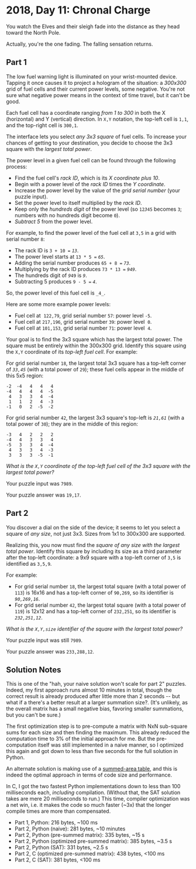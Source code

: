# 2018, Day 11: Chronal Charge

You watch the Elves and their sleigh fade into the distance as they head toward the North Pole.

Actually, you're the one fading. The falling sensation returns.

## Part 1

The low fuel warning light is illuminated on your wrist-mounted device. Tapping it once causes it to project a hologram of the situation: a _300x300_ grid of fuel cells and their current power levels, some negative. You're not sure what negative power means in the context of time travel, but it can't be good.

Each fuel cell has a coordinate ranging _from 1 to 300_ in both the X (horizontal) and Y (vertical) direction. In `X,Y` notation, the top-left cell is `1,1`, and the top-right cell is `300,1`.

The interface lets you select _any 3x3 square_ of fuel cells. To increase your chances of getting to your destination, you decide to choose the 3x3 square with the _largest total power_.

The power level in a given fuel cell can be found through the following process:

*   Find the fuel cell's _rack ID_, which is its _X coordinate plus 10_.
*   Begin with a power level of the _rack ID_ times the _Y coordinate_.
*   Increase the power level by the value of the _grid serial number_ (your puzzle input).
*   Set the power level to itself multiplied by the _rack ID_.
*   Keep only the _hundreds digit_ of the power level (so `12`_`3`_`45` becomes `3`; numbers with no hundreds digit become `0`).
*   _Subtract 5_ from the power level.

For example, to find the power level of the fuel cell at `3,5` in a grid with serial number `8`:

*   The rack ID is `3 + 10 =` _`13`_.
*   The power level starts at `13 * 5 =` _`65`_.
*   Adding the serial number produces `65 + 8 =` _`73`_.
*   Multiplying by the rack ID produces `73 * 13 =` _`949`_.
*   The hundreds digit of _`9`_`49` is _`9`_.
*   Subtracting 5 produces `9 - 5 =` _`4`_.

So, the power level of this fuel cell is `_4_`.

Here are some more example power levels:

*   Fuel cell at  `122,79`, grid serial number `57`: power level `-5`.
*   Fuel cell at `217,196`, grid serial number `39`: power level  `0`.
*   Fuel cell at `101,153`, grid serial number `71`: power level  `4`.

Your goal is to find the 3x3 square which has the largest total power. The square must be entirely within the 300x300 grid. Identify this square using the `X,Y` coordinate of its _top-left fuel cell_. For example:

For grid serial number `18`, the largest total 3x3 square has a top-left corner of _`33,45`_ (with a total power of `29`); these fuel cells appear in the middle of this 5x5 region:

    -2  -4   4   4   4
    -4   4   4   4  -5
     4   3   3   4  -4
     1   1   2   4  -3
    -1   0   2  -5  -2
    

For grid serial number `42`, the largest 3x3 square's top-left is _`21,61`_ (with a total power of `30`); they are in the middle of this region:

    -3   4   2   2   2
    -4   4   3   3   4
    -5   3   3   4  -4
     4   3   3   4  -3
     3   3   3  -5  -1
    

_What is the `X,Y` coordinate of the top-left fuel cell of the 3x3 square with the largest total power?_

Your puzzle input was `7989`.

Your puzzle answer was `19,17`.

## Part 2

You discover a dial on the side of the device; it seems to let you select a square of _any size_, not just 3x3. Sizes from 1x1 to 300x300 are supported.

Realizing this, you now must find the _square of any size with the largest total power_. Identify this square by including its size as a third parameter after the top-left coordinate: a 9x9 square with a top-left corner of `3,5` is identified as `3,5,9`.

For example:

*   For grid serial number `18`, the largest total square (with a total power of `113`) is 16x16 and has a top-left corner of `90,269`, so its identifier is _`90,269,16`_.
*   For grid serial number `42`, the largest total square (with a total power of `119`) is 12x12 and has a top-left corner of `232,251`, so its identifier is _`232,251,12`_.

_What is the `X,Y,size` identifier of the square with the largest total power?_

Your puzzle input was still `7989`.

Your puzzle answer was `233,288,12`.


## Solution Notes

This is one of the "hah, your naive solution won't scale for part 2" puzzles. Indeed, my first approach runs almost 10 minutes in total, though the correct result is already produced after little more than 2 seconds -- but what if a there's a better result at a larger summation size?. (It's unlikely, as the overall matrix has a small negative bias, favoring smaller summations, but you can't be sure.)

The first optimization step is to pre-compute a matrix with NxN sub-square sums for each size and then finding the maximum. This already reduced the computation time to 3% of the initial approach for me. But the pre-computation itself was still implemented in a naive manner, so I optimized this again and got down to less than five seconds for the full solution in Python.

An alternate solution is making use of a [summed-area table](https://en.wikipedia.org/wiki/Summed-area_table), and this is indeed the optimal approach in terms of code size and performance.

In C, I got the two fastest Python implementations down to less than 100 milliseconds each, *including* compilation. (Without that, the SAT solution takes are mere 20 milliseconds to run.) This time, compiler optimization was a net win, i.e. it makes the code so much faster (~3x) that the longer compile times are more than compensated.

* Part 1, Python: 216 bytes, ~100 ms
* Part 2, Python (naive): 281 bytes, ~10 minutes
* Part 2, Python (pre-summed matrix): 335 bytes, ~15 s
* Part 2, Python (optimized pre-summed matrix): 385 bytes, ~3.5 s
* Part 2, Python (SAT): 331 bytes, ~2.5 s
* Part 2, C (optimized pre-summed matrix): 438 bytes, <100 ms
* Part 2, C (SAT): 381 bytes, <100 ms
